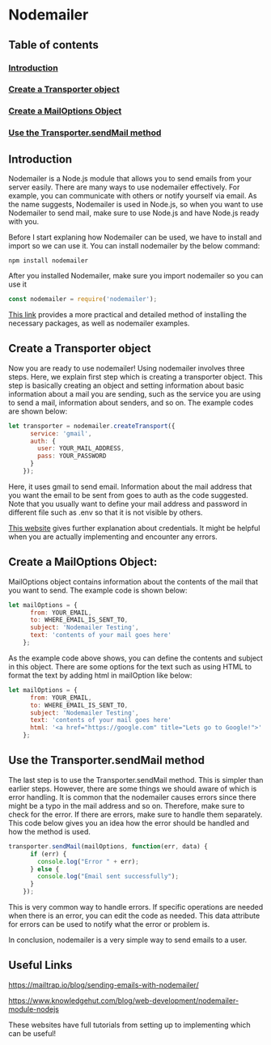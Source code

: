 # Nodemailer

## Table of contents
### [Introduction](#introduction-1)
### [Create a Transporter object](#create-a-transporter-object-1)
### [Create a MailOptions Object](#create-a-mailoptions-object-1)
### [Use the Transporter.sendMail method](#use-the-transportersendmail-method-1)

## Introduction

Nodemailer is a Node.js module that allows you to send emails from your server easily. There are many ways to use nodemailer effectively. For example, you can communicate with others or notify yourself via email. As the name suggests, Nodemailer is used in Node.js, so when you want to use Nodemailer to send mail, make sure to use Node.js and have Node.js ready with you.

Before I start explaning how Nodemailer can be used, we have to install and import so we can use it. You can install nodemailer by the below command:

```
npm install nodemailer
```
After you installed Nodemailer, make sure you import nodemailer so you can use it

``` JavaScript
const nodemailer = require('nodemailer');
```

[This link](https://www.freecodecamp.org/news/use-nodemailer-to-send-emails-from-your-node-js-server/) provides a more practical and detailed method of installing the necessary packages, as well as nodemailer examples.

## Create a Transporter object

Now you are ready to use nodemailer! Using nodemailer involves three steps. Here, we explain first step which is creating a transporter object. This step is basically creating an object and setting information about basic information about a mail you are sending, such as the service you are using to send a mail, information about senders, and so on. The example codes are shown below:

``` JavaScript
let transporter = nodemailer.createTransport({
      service: 'gmail',
      auth: {
        user: YOUR_MAIL_ADDRESS,
        pass: YOUR_PASSWORD
      }
    });
```
Here, it uses gmail to send email. Information about the mail address that you want the email to be sent from goes to auth as the code suggested. Note that you usually want to define your mail address and password in different file such as .env so that it is not visible by others.

[This website](https://www.freecodecamp.org/news/use-nodemailer-to-send-emails-from-your-node-js-server/) gives further explanation about credentials. It might be helpful when you are actually implementing and encounter any errors.


## Create a MailOptions Object: 

MailOptions object contains information about the contents of the mail that you want to send. The example code is shown below:

``` JavaScript
let mailOptions = {
      from: YOUR_EMAIL,
      to: WHERE_EMAIL_IS_SENT_TO,
      subject: 'Nodemailer Testing',
      text: 'contents of your mail goes here'
    };
```
 
As the example code above shows, you can define the contents and subject in this object. There are some options for the text such as using HTML to format the text by adding html in mailOption like below:

``` JavaScript
let mailOptions = {
      from: YOUR_EMAIL,
      to: WHERE_EMAIL_IS_SENT_TO,
      subject: 'Nodemailer Testing',
      text: 'contents of your mail goes here'
      html: '<a href="https://google.com" title="Lets go to Google!">'
    };
```

## Use the Transporter.sendMail method

The last step is to use the Transporter.sendMail method. This is simpler than earlier steps. However, there are some things we should aware of which is error handling. It is common that the nodemailer causes errors since there might be a typo in the mail address and so on. Therefore, make sure to check for the error. If there are errors, make sure to handle them separately. This code below gives you an idea how the error should be handled and how the method is used.

``` JavaScript
transporter.sendMail(mailOptions, function(err, data) {
      if (err) {
        console.log("Error " + err);
      } else {
        console.log("Email sent successfully");
      }
    });
```
This is very common way to handle errors. If specific operations are needed when there is an error, you can edit the code as needed. This data attribute for errors can be used to notify what the error or problem is.

In conclusion, nodemailer is a very simple way to send emails to a user. 

## Useful Links
https://mailtrap.io/blog/sending-emails-with-nodemailer/


https://www.knowledgehut.com/blog/web-development/nodemailer-module-nodejs


These websites have full tutorials from setting up to implementing which can be useful!
